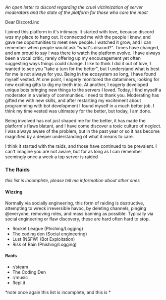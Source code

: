*An open letter to discord regarding the cruel victimization of server moderators and the state of the platform for those who care the most*

Dear Discord.inc

I joined this platform in it's intimacy. It started with love, because discord *was* my place to hang out. It connected me with the people I knew, and gave me opportunities to meet new people. I watched it grow, and I can remember when people would ask "what's discord?". Times have changed, and am proud to say I was there to watch the platform evolve. I have always been a vocal critic, rarely offering up my encouragement yet often suggesting ways things could change. I like to think I did it out of love, I wanted to see you "take a turn for the better", but I understand what is best for me is not always for you. Being in the ecosystem so long, I have found myself vested. At one point, I eagerly monitored the dataminers, looking for new exciting gifts to dig my teeth into. At another, I eagerly developed unique bots bringing new things to the servers I loved. Today, I find myself a moderator in a variety of communities. I need to thank you. Moderating has gifted me with new skills, and after restarting my excitement about programming with bot development I found myself in a much better job. I think my time vested was ultimately for the better, but today, I am done.

Being involved has not just shaped me for the better, it has made the platform's flaws blatant, and I have come discover a toxic culture of neglect. I was always aware of the problem, but in the past year or so it has become magnified by a deeper understanding of what it means to care.

I think it started with the raids, and those have continued to be prevalent. I can't imagine you are not aware, but for as long as I can remember seemingly once a week a top server is raided

### The Raids

*this list is incomplete, please tell me information about other ones*

#### Wizzing

Normally via socially engineering, this form of raiding is destructive, attempting to wreck irreversible havoc, by deleting channels, pinging @everyone, removing roles, and mass banning as possible. Typically via social engineering or flaw discovery, these are hard often hard to stop.

- Rocket League (Phishing/Logging)
- The coding den (Social engineering)
- Lust [NSFW] (Bot Exploitation)
- Risk of Rain (Phishing/Logging)

#### Raids

- r/steam
- The Coding Den
- r/music
- Repl.it

*note once again this list is incomplete, and this is *
